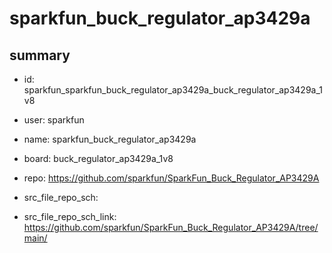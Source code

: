 # sparkfun_buck_regulator_ap3429a
 
## summary 
* id: sparkfun_sparkfun_buck_regulator_ap3429a_buck_regulator_ap3429a_1v8
* user: sparkfun
* name: sparkfun_buck_regulator_ap3429a
* board: buck_regulator_ap3429a_1v8
* repo: https://github.com/sparkfun/SparkFun_Buck_Regulator_AP3429A



* src_file_repo_sch: 
* src_file_repo_sch_link: https://github.com/sparkfun/SparkFun_Buck_Regulator_AP3429A/tree/main/






